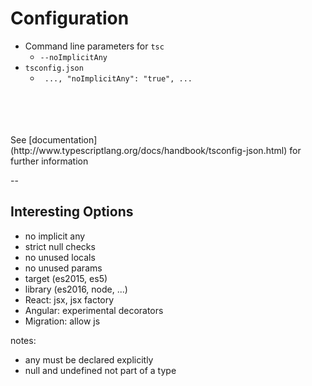 # Configuration

- Command line parameters for `tsc`
    - `--noImplicitAny`
- `tsconfig.json`
    - ` ..., "noImplicitAny": "true", ...`

<br />
<br />
<br />
<br />
See [documentation](http://www.typescriptlang.org/docs/handbook/tsconfig-json.html) for further information 

<!-- .element: style="font-size: 10px" -->

--

## Interesting Options

- no implicit any 
- strict null checks
- no unused locals
- no unused params
- target (es2015, es5)
- library (es2016, node, ...)
- React: jsx, jsx factory
- Angular: experimental decorators
- Migration: allow js

notes: 
- any must be declared explicitly
- null and undefined not part of a type
